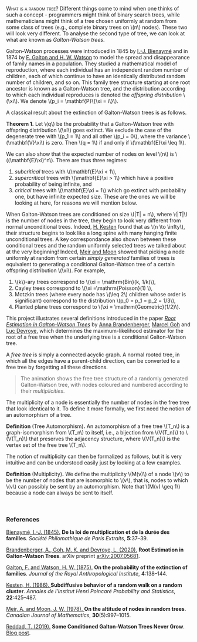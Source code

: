 <!-- latex: \\(tex\\) or $$ tex $$ -->
<span style='font-variant:small-caps'> What is a random tree?</span> 
Different things come to mind when one thinks of such a concept - programmers might think of binary search trees, while mathematicians might think of a tree chosen uniformly at random from some class of trees (e.g., complete binary trees on \\(n\\) nodes). These two will look very different. To analyse the second type of tree, we can look at what are known as *Galton-Watson trees*. 

Galton-Watson processes were introduced in 1845 by [I.-J. Bienaymé](#bienayme) and in 1874 by [F. Galton and H. W. Watson](#galtonwatson) to model the spread and disappearance of family names in a population. They studied a mathematical model of reproduction, where each individual has an independent random number of children, each of which continue to have an identically distributed random number of children, and so on. This family tree structure starting at one root ancestor is known as a Galton-Watson tree, and the distribution according to which each individual reproduces is denoted the *offspring distribution* \\(\xi\\). We denote \\(p_i = \mathbf{P}\\{\xi = i\\}\\). 

A classical result about the extinction of Galton-Watson trees is as follows. 

<span class='cool'>**Theorem 1.**</span> Let \\(q\\) be the probability that a Galton-Watson tree with offspring distribution \\(\xi\\) goes extinct. We exclude the case of the degenerate tree with \\(p_1 = 1\\) and all other \\(p_i = 0\\), where the variance \\(\mathbf{V}\xi\\) is zero. Then \\(q = 1\\) if and only if \\(\mathbf{E}\xi \leq 1\\).

We can also show that the expected number of nodes on level \\(n\\) is \\((\mathbf{E}\xi)^n\\). There are thus three regimes: 
1. *subcritical* trees with \\(\mathbf{E}\xi < 1\\),
2. *supercritical* trees with \\(\mathbf{E}\xi > 1\\) which have a positive probability of being infinite, and
3. *critical* trees with \\(\mathbf{E}\xi = 1\\) which go extinct with probability one, but have infinite expected size. These are the ones we will be looking at here, for reasons we will mention below. 

When Galton-Watson trees are conditioned on size \\(|T| = n\\), where \\(|T|\\) is the number of nodes in the tree, they begin to look very different from normal unconditional trees. Indeed, [H. Kesten](#kesten) found that as \\(n \to \infty\\), their structure begins to look like a long spine with many hanging finite unconditional trees. A key correspondance also shown between these conditional trees and the random uniformly selected trees we talked about at the very beginning! Indeed, [Meir and Moon](#meirmoon) showed that picking a node uniformly at random from certain _simply generated_ families of trees is equivalent to generating a conditional Galton-Watson tree of a certain offspring distribution \\(\xi\\). For example, 

1. \\(k\\)-ary trees correspond to \\(\xi = \mathrm{Bin}(k, 1/k)\\),
2. Cayley trees correspond to \\(\xi =\mathrm{Poisson}(1) \\), 
3. Motzkin trees (where every node has \\(\leq 2\\) children whose order is significant) correspond to the distribution \\(p_0 = p_1 = p_2 = 1/3\\),
4. Planted plane trees correspond to \\(\xi = \mathrm{Geometric}(1/2)\\).

This project illustrates several definitions introduced in the paper [*Root Estimation in Galton-Watson Trees*](#brandenberger) by [Anna Brandenberger](https://abrandenberger.github.io), [Marcel Goh](https://marcelgoh.github.io/) and [Luc Devroye](http://luc.devroye.org/), which determines the maximum-likelihood estimator for the root of a free tree when the underlying tree is a conditional Galton-Watson tree. 

A _free tree_ is simply a connected acyclic graph. A normal rooted tree, in which all the edges have a parent-child direction, can be converted to a free tree by forgetting all these directions. 

> The animation shows the free tree structure of a randomly generated Galton-Watson tree, with nodes coloured and numbered according to their _multiplicities_. 

The multiplicity of a node is essentially the number of nodes in the free tree that look identical to it. To define it more formally, we first need the notion of an automorphism of a tree.

<span class='cool'>**Definition** (Tree Automorphism)**.**</span> An automorphism of a free tree \\(T_n\\) is a graph-isomorphism from \\(T_n\\) to itself, i.e., a bijection from \\(V(T_n)\\) to \\(V(T_n)\\) that preserves the adjacency structure, where \\(V(T_n)\\) is the vertex set of the free tree \\(T_n\\). 

The notion of multiplicity can then be formalized as follows, but it is very intuitive and can be understood easily just by looking at a few examples.

<span class='cool'>**Definition** (Multiplicity)**.**</span> We define the multiplicity \\(M(v)\\) of a node \\(v\\) to be the number of nodes that are isomorphic to \\(v\\), that is, nodes to which \\(v\\) can possibly be sent by an automorphism. Note that  \\(M(v) \geq 1\\) because a node can always be sent to itself.

<br>

### References 

<span class="references"> 

<u> Bienaymé, I.-J. (1845).</u> **De la loi de multiplication et de la durée des familles**. _Société Philomathique de Paris Extraits_, **5**:37–39. <a name='bienayme'></a>

<u> Brandenberger, A., Goh, M. K. and Devroye, L. (2020).</u> **Root Estimation in Galton-Watson Trees**. arXiv preprint
[arXiv:2007.05681](https://arxiv.org/abs/2007.05681). <a name='brandenberger'></a>

<u> Galton, F. and Watson, H. W. (1875).</u>  **On the probability of the extinction of families**. _Journal of the Royal Anthropological Institute_, **4**:138–144. <a name='galtonwatson'></a>

<u> Kesten, H. (1986). </u> **Subdiffusive behavior of a random walk on a random cluster**. _Annales de l’Institut Henri Poincaré Probability and Statistics_, **22**:425–487. <a name='kesten'></a>

<u> Meir, A. and Moon, J. W. (1978). </u> **On the altitude of nodes in random trees**. _Canadian Journal of Mathematics_, **30**(5):997–1015. <a name='meirmoon'></a>

<u>Reddad, T. (2019).</u>  **Some Conditioned Galton-Watson Trees Never Grow**. [Blog post](https://reddad.ca/2019/06/26/conditioned-gw-trees/). <a name='reddad'></a>


</span>